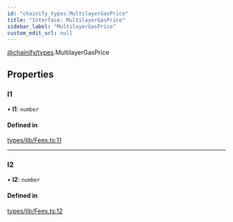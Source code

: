 ```yaml
---
id: "chainify_types.MultilayerGasPrice"
title: "Interface: MultilayerGasPrice"
sidebar_label: "MultilayerGasPrice"
custom_edit_url: null
---
```


[@chainify/types](../modules/chainify_types.md).MultilayerGasPrice

## Properties

### l1

• **l1**: `number`

#### Defined in

[types/lib/Fees.ts:11](https://github.com/liquality/chainify/blob/540cfa69/packages/types/lib/Fees.ts#L11)

___

### l2

• **l2**: `number`

#### Defined in

[types/lib/Fees.ts:12](https://github.com/liquality/chainify/blob/540cfa69/packages/types/lib/Fees.ts#L12)
